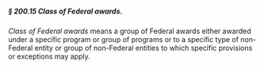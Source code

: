 ##### § 200.15 Class of Federal awards. #####

*Class of Federal awards* means a group of Federal awards either awarded under a specific program or group of programs or to a specific type of non-Federal entity or group of non-Federal entities to which specific provisions or exceptions may apply.